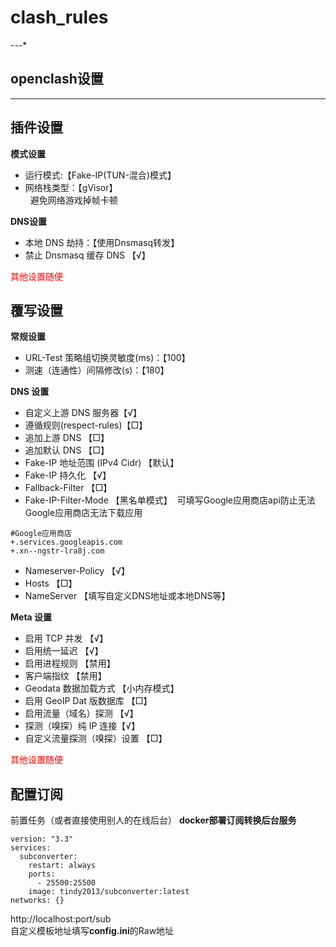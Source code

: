 # **clash_rules**
---*
## openclash设置
---
## 插件设置
**模式设置**  
+ 运行模式:【Fake-IP(TUN-混合)模式】  
+ 网络栈类型：【gVisor】  
&nbsp; 避免网络游戏掉帧卡顿

**DNS设置**  
+  本地 DNS 劫持：【使用Dnsmasq转发】  
+  禁止 Dnsmasq 缓存 DNS 【√】  

<font color="red">其他设置随便</font>  

## 覆写设置

**常规设置**
+ URL-Test 策略组切换灵敏度(ms)：【100】
+ 测速（连通性）间隔修改(s)：【180】

**DNS 设置**
+ 自定义上游 DNS 服务器【√】
+ 遵循规则(respect-rules)【□】
+ 追加上游 DNS  【□】
+ 追加默认 DNS 【□】
+ Fake-IP 地址范围 (IPv4 Cidr) 【默认】
+ Fake-IP 持久化 【√】
+ Fallback-Filter 【□】
+ Fake-IP-Filter-Mode 【黑名单模式】
&nbsp;可填写Google应用商店api防止无法Google应用商店无法下载应用
```
#Google应用商店
+.services.googleapis.com
+.xn--ngstr-lra8j.com
```
+ Nameserver-Policy 【√】
+ Hosts 【□】
+ NameServer 【填写自定义DNS地址或本地DNS等】

**Meta 设置**
+ 启用 TCP 并发 【√】
+ 启用统一延迟 【√】
+ 启用进程规则 【禁用】
+ 客户端指纹 【禁用】
+ Geodata 数据加载方式 【小内存模式】
+ 启用 GeoIP Dat 版数据库 【□】
+ 启用流量（域名）探测 【√】
+ 探测（嗅探）纯 IP 连接【√】
+ 自定义流量探测（嗅探）设置 【□】
  
<font color="red">其他设置随便</font> 

## 配置订阅
前置任务（或者直接使用别人的在线后台）
**docker部署订阅转换后台服务** 
```
version: "3.3"
services:
  subconverter:
    restart: always
    ports:
      - 25500:25500
    image: tindy2013/subconverter:latest
networks: {}
```

http://localhost:port/sub  
自定义模板地址填写**config.ini**的Raw地址
